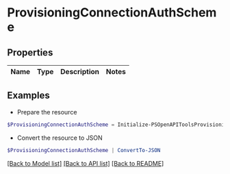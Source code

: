 # ProvisioningConnectionAuthScheme
## Properties

Name | Type | Description | Notes
------------ | ------------- | ------------- | -------------

## Examples

- Prepare the resource
```powershell
$ProvisioningConnectionAuthScheme = Initialize-PSOpenAPIToolsProvisioningConnectionAuthScheme 
```

- Convert the resource to JSON
```powershell
$ProvisioningConnectionAuthScheme | ConvertTo-JSON
```

[[Back to Model list]](../README.md#documentation-for-models) [[Back to API list]](../README.md#documentation-for-api-endpoints) [[Back to README]](../README.md)


